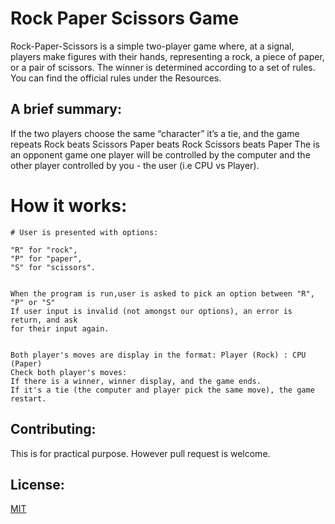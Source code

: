 # Rock Paper Scissors Game
Rock-Paper-Scissors is a simple two-player game where, at a signal, players make figures with their hands, representing a rock, a piece of paper, or a pair of scissors. The winner is determined according to a set of rules. You can find the official rules under the Resources.

 

## A brief summary:

If the two players choose the same “character” it’s a tie, and the game repeats
Rock beats Scissors
Paper beats Rock
Scissors beats Paper
The is an opponent game one player will be controlled by the computer and the other player controlled by you - the user (i.e CPU vs Player). 


# How it works:

```
# User is presented with options:

"R" for "rock", 
"P" for "paper", 
"S" for "scissors".


When the program is run,user is asked to pick an option between "R", "P" or "S"
If user input is invalid (not amongst our options), an error is return, and ask 
for their input again.


Both player's moves are display in the format: Player (Rock) : CPU (Paper)
Check both player's moves: 
If there is a winner, winner display, and the game ends. 
If it's a tie (the computer and player pick the same move), the game restart.
```

## Contributing:

This is for practical purpose. However pull request is welcome.

## License:
[MIT](https://choosealincence.com/licenses/mit/)